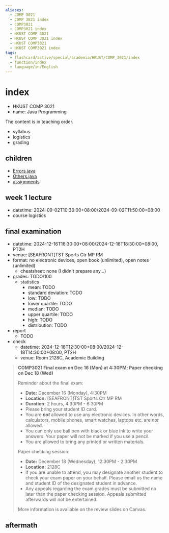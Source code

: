 ```yaml
---
aliases:
  - COMP 3021
  - COMP 3021 index
  - COMP3021
  - COMP3021 index
  - HKUST COMP 3021
  - HKUST COMP 3021 index
  - HKUST COMP3021
  - HKUST COMP3021 index
tags:
  - flashcard/active/special/academia/HKUST/COMP_3021/index
  - function/index
  - language/in/English
---
```


# index

- HKUST COMP 3021
- name: Java Programming

The content is in teaching order.

- syllabus
- logistics
- grading

## children

- [Errors.java](Errors.java.md)
- [Others.java](Others.java.md)
- [assignments](assignments/)

## week 1 lecture

- datetime: 2024-09-02T10:30:00+08:00/2024-09-02T11:50:00+08:00
- course logistics

## final examination

- datetime: 2024-12-16T16:30:00+08:00/2024-12-16T18:30:00+08:00, PT2H
- venue: \[SEAFRONT\]TST Sports Ctr MP RM
- format: no electronic devices, open book (unlimited), open notes (unlimited)
  - cheatsheet: none (I didn't prepare any...)
- grades: TODO/100
  - statistics
    - mean: TODO
    - standard deviation: TODO
    - low: TODO
    - lower quartile: TODO
    - median: TODO
    - upper quartile: TODO
    - high: TODO
    - distribution: TODO
- report
  - TODO
- check
  - datetime: 2024-12-18T12:30:00+08:00/2024-12-18T14:30:00+08:00, PT2H
  - venue: Room 2128C, Academic Building

> __COMP3021 Final exam on Dec 16 (Mon) at 4:30PM; Paper checking on Dec 18 (Wed)__
>
> Reminder about the final exam:
>
> - __Date:__ December 16 (Monday), 4:30PM
> - __Location:__ \[SEAFRONT\]TST Sports Ctr MP RM
> - __Duration:__ 2 hours, 4:30PM - 6:30PM
> - Please bring your student ID card.
> - You are ___not___ allowed to use any electronic devices. In other words, calculators, mobile phones, smart watches, laptops etc. are _not_ allowed.
> - You can only use ball pen with black or blue ink to write your answers. Your paper will not be marked if you use a pencil.
> - You are allowed to bring any printed or written materials.
>
> Paper checking session:
>
> - __Date:__ December 18 (Wednesday), 12:30PM - 2:30PM
> - __Location:__ 2128C
> - If you are unable to attend, you may designate another student to check your exam paper on your behalf. Please email us the name and student ID of the designated student in advance.
> - Any appeals regarding the exam grades must be submitted no later than the paper checking session. Appeals submitted afterwards will not be entertained.
>
> More information is available on the review slides on Canvas.

## aftermath
